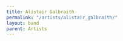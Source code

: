 ```yaml
---
title: Alistair Galbraith
permalink: "/artists/alistair_galbraith/"
layout: band
parent: Artists
---
```


